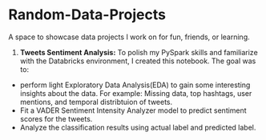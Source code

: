 # Random-Data-Projects
A space to showcase data projects I work on for fun, friends, or learning.

1) **Tweets Sentiment Analysis:** To polish my PySpark skills and familiarize with the Databricks environment, I created this notebook. The goal was to:
- perform light Exploratory Data Analysis(EDA) to gain some interesting insights about the data. For example: Missing data, top hashtags, user mentions, and temporal distribtuion of tweets.
- Fit a VADER Sentiment Intensity Analyzer model to predict sentiment scores for the tweets.
- Analyze the classification results using actual label and predicted label.  
